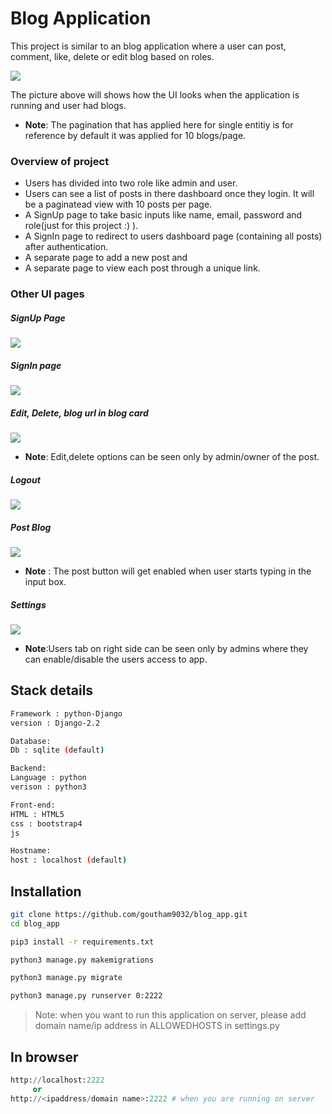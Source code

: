 # Blog Application
This project is similar to an blog application where a user can post, comment, like, delete or edit blog based on roles. 

![](https://i.imgur.com/fryPSkj.png)


The picture above will shows how the UI looks when the application is running and user had blogs.
- **Note**: The pagination that has applied here for single entitiy is for reference by default it was applied for 10 blogs/page.

### Overview of project 
- Users has divided into two role like admin and user.
- Users can see a list of posts in there dashboard once they login. It will be a paginatead view with 10 posts per page.
- A SignUp page to take basic inputs like name, email, password and role(just for this project :) ).
- A SignIn page to redirect to users dashboard page (containing all posts) after authentication.
- A separate page to add a new post and
- A separate page to view each post through a unique link.

### Other UI pages
##### SignUp Page
![](https://i.imgur.com/8YECDTu.png)
  
##### SignIn page
![](https://i.imgur.com/2Pbw8LP.png)
  
##### Edit, Delete, blog url in blog card
![](https://i.imgur.com/bps8EWw.png)

- **Note**: Edit,delete options can be seen only by admin/owner of the post.
  
##### Logout
![](https://i.imgur.com/U5ahSnk.png)
  
##### Post Blog
![](https://i.imgur.com/0NYy4QB.png)
- **Note** : The post button will get enabled when user starts typing in the input box.
  
##### Settings
![](https://i.imgur.com/lDHcRfy.png)
-  **Note**:Users tab on right side can be seen only by admins where they can enable/disable the users access to app.
  
## Stack details
```bash
Framework : python-Django
version : Django-2.2

Database:
Db : sqlite (default)

Backend:
Language : python
verison : python3

Front-end:
HTML : HTML5
css : bootstrap4
js

Hostname:
host : localhost (default)
```

## Installation
```bash
git clone https://github.com/goutham9032/blog_app.git
cd blog_app
```

```bash
pip3 install -r requirements.txt
```

```bash
python3 manage.py makemigrations
```

```bash
python3 manage.py migrate
```

```bash
python3 manage.py runserver 0:2222 
```
> Note: when you want to run this application on server, please add domain name/ip address in ALLOWEDHOSTS in settings.py

## In browser
```python
http://localhost:2222 
     or
http://<ipaddress/domain name>:2222 # when you are running on server
```

